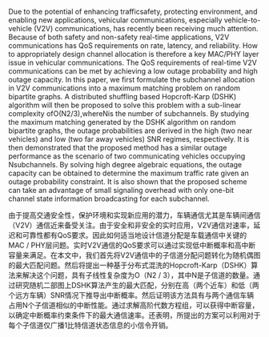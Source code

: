 Due to the potential of enhancing trafficsafety, protecting environment, and enabling new applications, vehicular communications, especially vehicle-to-vehicle (V2V) communications, has recently been receiving much attention. Because of both safety and non-safety real-time applications, V2V communications has QoS requirements on rate, latency, and reliability. How to appropriately design channel allocation is therefore a key MAC/PHY layer issue in vehicular communications. The QoS requirements of real-time V2V communications can be met by achieving a low outage probability and high outage capacity. In this paper, we first formulate the subchannel allocation in V2V communications into a maximum matching problem on random bipartite graphs. A distributed shuffling based Hopcroft-Karp (DSHK) algorithm will then be proposed to solve this problem with a sub-linear complexity ofO(N2/3),whereNis the number of subchannels. By studying the maximum matching generated by the DSHK algorithm on random bipartite graphs, the outage probabilities are derived in the high (two near vehicles) and low (two far away vehicles) SNR regimes, respectively. It is then demonstrated that the proposed method has a similar outage performance as the scenario of two communicating vehicles occupying Nsubchannels. By solving high degree algebraic equations, the outage capacity can be obtained to determine the maximum traffic rate given an outage probability constraint. It is also shown that the proposed scheme can take an advantage of small signaling overhead with only one-bit channel state information broadcasting for each subchannel.

由于提高交通安全性，保护环境和实现新应用的潜力，车辆通信尤其是车辆间通信（V2V）通信近来备受关注。由于安全和非安全的实时应用，V2V通信对速率，延迟和可靠性都有QoS要求。因此如何适当地设计信道分配是车载通信中关键的MAC / PHY层问题。实时V2V通信的QoS要求可以通过实现低中断概率和高中断容量来满足。在本文中，我们首先将V2V通信中的子信道分配问题转化为随机偶图的最大匹配问题。然后将提出一种基于分布式混洗的Hopcroft-Karp（DSHK）算法来解决这个问题，具有子线性复杂度为O（N2 / 3），其中N是子信道的数量。通过研究随机二部图上DSHK算法产生的最大匹配，分别在高（两个近车）和低（两个远方车辆）SNR情况下推导出中断概率。然后证明该方法具有与两个通信车辆占用N个子信道相似的中断性能。通过求解高阶代数方程组，可以获得中断容量，以确定中断概率约束条件下的最大通信速率。还表明，所提出的方案可以利用对于每个子信道仅广播1比特信道状态信息的小信令开销。